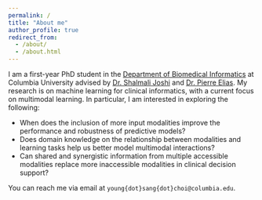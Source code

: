 ```yaml
---
permalink: /
title: "About me"
author_profile: true
redirect_from: 
  - /about/
  - /about.html
---
```


I am a first-year PhD student in the [Department of Biomedical Informatics](https://www.dbmi.columbia.edu/) at Columbia University advised by [Dr. Shalmali Joshi](https://shalmalijoshi.github.io/reAIM/) and [Dr. Pierre Elias](https://members.dbmi.columbia.edu/CRADLE/). My research is on machine learning for clinical informatics, with a current focus on multimodal learning. In particular, I am interested in exploring the following:

- When does the inclusion of more input modalities improve the performance and robustness of predictive models?
- Does domain knowledge on the relationship between modalities and learning tasks help us better model multimodal interactions?
- Can shared and synergistic information from multiple accessible modalities replace more inaccessible modalities in clinical decision support?

You can reach me via email at `young{dot}sang{dot}choi@columbia.edu`.

